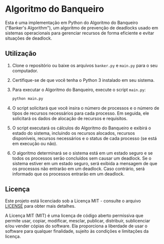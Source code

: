 # Algoritmo do Banqueiro

Esta é uma implementação em Python do Algoritmo do Banqueiro ("Banker's Algorithm"), um algoritmo de prevenção de deadlocks usado em sistemas operacionais para gerenciar recursos de forma eficiente e evitar situações de deadlock.

## Utilização

1. Clone o repositório ou baixe os arquivos `banker.py` e `main.py` para o seu computador.

2. Certifique-se de que você tenha o Python 3 instalado em seu sistema.

3. Para executar o Algoritmo do Banqueiro, execute o script `main.py`:

   ```bash
   python main.py
   ```

4. O script solicitará que você insira o número de processos e o número de tipos de recursos necessários para cada processo. Em seguida, ele solicitará os dados de alocação de recursos e requisitos.

5. O script executará os cálculos do Algoritmo do Banqueiro e exibirá o estado do sistema, incluindo os recursos alocados, recursos disponíveis, recursos necessários e o status de cada processo (se está em execução ou não).

6. O algoritmo determinará se o sistema está em um estado seguro e se todos os processos serão concluídos sem causar um deadlock. Se o sistema estiver em um estado seguro, será exibida a mensagem de que os processos não entrarão em um deadlock. Caso contrário, será informado que os processos entrarão em um deadlock.

## Licença

Este projeto está licenciado sob a Licença MIT - consulte o arquivo [LICENSE](LICENSE) para obter mais detalhes.

A Licença MIT (MIT) é uma licença de código aberto permissiva que permite usar, copiar, modificar, mesclar, publicar, distribuir, sublicenciar e/ou vender cópias do software. Ela proporciona a liberdade de usar o software para qualquer finalidade, sujeito às condições e limitações da licença.